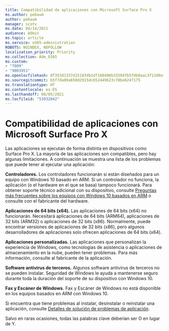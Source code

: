 ```yaml
---
title: Compatibilidad de aplicaciones con Microsoft Surface Pro X
ms.author: pebaum
author: pebaum
manager: scotv
ms.date: 04/14/2021
audience: Admin
ms.topic: article
ms.service: o365-administration
ROBOTS: NOINDEX, NOFOLLOW
localization_priority: Priority
ms.collection: Adm_O365
ms.custom:
- "7009"
- "9003951"
ms.openlocfilehash: 8f353d1337415183db1df168406b33594fb5fdb0aac3f13d0afe3e682fa6e3f3
ms.sourcegitcommit: b5f7da89a650d2915dc652449623c78be6247175
ms.translationtype: HT
ms.contentlocale: es-ES
ms.lasthandoff: 08/05/2021
ms.locfileid: "53932042"
---
```

# <a name="app-compatibility-with-microsoft-surface-pro-x"></a>Compatibilidad de aplicaciones con Microsoft Surface Pro X

Las aplicaciones se ejecutan de forma distinta en dispositivos como Surface Pro X. La mayoría de las aplicaciones son compatibles, pero hay algunas limitaciones. A continuación se muestra una lista de los problemas que puede tener al ejecutar una aplicación: 

**Controladores.** Los controladores funcionarán si están diseñados para un equipo con Windows 10 basado en ARM. Si un controlador no funciona, la aplicación (o el hardware en el que se basa) tampoco funcionará. Para obtener soporte técnico adicional con su dispositivo, consulte [Preguntas más frecuentes sobre los equipos con Windows 10 basados en ARM](https://support.microsoft.com/windows/windows-10-arm-based-pcs-faq-477f51df-2e3b-f68f-31b0-06f5e4f8ebb5) o consulte con el fabricante del hardware.

**Aplicaciones de 64 bits (x64).** Las aplicaciones de 64 bits (x64) no funcionarán. Necesitará aplicaciones de 64 bits (ARM64), aplicaciones de 32 bits (ARM32) o aplicaciones de 32 bits (x86). Normalmente, puede encontrar versiones de aplicaciones de 32 bits (x86), pero algunos desarrolladores de aplicaciones solo ofrecen aplicaciones de 64 bits (x64).

**Aplicaciones personalizadas.** Las aplicaciones que personalizan la experiencia de Windows, como tecnologías de asistencia o aplicaciones de almacenamiento en la nube, pueden tener problemas. Para más información, consulte al fabricante de la aplicación.

**Software antivirus de terceros.** Algunos software antivirus de terceros no se pueden instalar. Seguridad de Windows le ayuda a mantenerse seguro durante toda la duración del soporte de su dispositivo con Windows 10.

**Fax y Escáner de Windows.** Fax y Escáner de Windows no está disponible en los equipos basados en ARM con Windows 10.

Si encuentra que tiene problemas al instalar, desinstalar o reinstalar una aplicación, consulte [Detalles de solución de problemas de aplicación](https://docs.microsoft.com/troubleshoot/mem/intune/troubleshoot-app-install#app-troubleshooting-details).

Salvo en raras ocasiones, todas las palabras clave deberían ser O en lugar de Y.